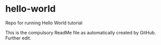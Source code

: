 # hello-world
Repo for running Hello World tutorial

This is the compulsory ReadMe file as automatically created by GitHub.
Further edit.
